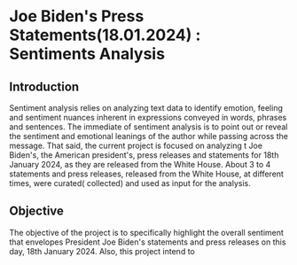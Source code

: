 # Joe Biden's Press Statements(18.01.2024) : Sentiments Analysis 
## Introduction
Sentiment analysis relies  on analyzing text data to identify emotion, feeling and sentiment  nuances inherent  in expressions conveyed in words, phrases and sentences. The immediate of sentiment analysis is to point out or reveal the  sentiment and  emotional leanings of the author while passing across the message.  That said, the current project is focused on analyzing t Joe Biden's, the American president's, press releases and  statements for 18th January 2024, as they are released from the White House. About 3 to 4 statements and press releases, released from the White House, at different times, were curated( collected) and used as input  for the analysis. 

## Objective
The objective of the project is to specifically highlight the overall sentiment that envelopes President Joe Biden's statements and press releases on this day, 18th January 2024. Also, this project intend to 
